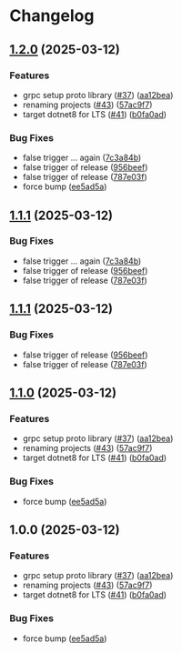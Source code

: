 # Changelog

## [1.2.0](https://github.com/pataruco/singularity-tag-test/compare/next-best-action-api-v1.1.1...next-best-action-api-v1.2.0) (2025-03-12)


### Features

* grpc setup proto library ([#37](https://github.com/pataruco/singularity-tag-test/issues/37)) ([aa12bea](https://github.com/pataruco/singularity-tag-test/commit/aa12bea8d6a7864a00088e5eb5b01dc7b5cc8033))
* renaming projects ([#43](https://github.com/pataruco/singularity-tag-test/issues/43)) ([57ac9f7](https://github.com/pataruco/singularity-tag-test/commit/57ac9f7ac82a0ea3a184978ba423a07aa0d29cc3))
* target dotnet8 for LTS ([#41](https://github.com/pataruco/singularity-tag-test/issues/41)) ([b0fa0ad](https://github.com/pataruco/singularity-tag-test/commit/b0fa0ad05ace1ea15778deb2ec45572859b3aee4))


### Bug Fixes

* false trigger ... again ([7c3a84b](https://github.com/pataruco/singularity-tag-test/commit/7c3a84b00daab79fa100be6c8c66baecd5652789))
* false trigger of release ([956beef](https://github.com/pataruco/singularity-tag-test/commit/956beef5faf2e83b3ca9ff14313f35eef2d5b019))
* false trigger of release ([787e03f](https://github.com/pataruco/singularity-tag-test/commit/787e03f890204ec10a7c24c45e68fc59b7ba52b1))
* force bump ([ee5ad5a](https://github.com/pataruco/singularity-tag-test/commit/ee5ad5ad11d8777bf4fc88a16310a9dbd9ba2f99))

## [1.1.1](https://github.com/pataruco/singularity-tag-test/compare/next-best-action-api-v1.1.0...next-best-action-api-v1.1.1) (2025-03-12)


### Bug Fixes

* false trigger ... again ([7c3a84b](https://github.com/pataruco/singularity-tag-test/commit/7c3a84b00daab79fa100be6c8c66baecd5652789))
* false trigger of release ([956beef](https://github.com/pataruco/singularity-tag-test/commit/956beef5faf2e83b3ca9ff14313f35eef2d5b019))
* false trigger of release ([787e03f](https://github.com/pataruco/singularity-tag-test/commit/787e03f890204ec10a7c24c45e68fc59b7ba52b1))

## [1.1.1](https://github.com/pataruco/singularity-tag-test/compare/next-best-action-api-v1.1.0...next-best-action-api-v1.1.1) (2025-03-12)


### Bug Fixes

* false trigger of release ([956beef](https://github.com/pataruco/singularity-tag-test/commit/956beef5faf2e83b3ca9ff14313f35eef2d5b019))
* false trigger of release ([787e03f](https://github.com/pataruco/singularity-tag-test/commit/787e03f890204ec10a7c24c45e68fc59b7ba52b1))

## [1.1.0](https://github.com/pataruco/singularity-tag-test/compare/next-best-action-api-v1.0.0...next-best-action-api-v1.1.0) (2025-03-12)


### Features

* grpc setup proto library ([#37](https://github.com/pataruco/singularity-tag-test/issues/37)) ([aa12bea](https://github.com/pataruco/singularity-tag-test/commit/aa12bea8d6a7864a00088e5eb5b01dc7b5cc8033))
* renaming projects ([#43](https://github.com/pataruco/singularity-tag-test/issues/43)) ([57ac9f7](https://github.com/pataruco/singularity-tag-test/commit/57ac9f7ac82a0ea3a184978ba423a07aa0d29cc3))
* target dotnet8 for LTS ([#41](https://github.com/pataruco/singularity-tag-test/issues/41)) ([b0fa0ad](https://github.com/pataruco/singularity-tag-test/commit/b0fa0ad05ace1ea15778deb2ec45572859b3aee4))


### Bug Fixes

* force bump ([ee5ad5a](https://github.com/pataruco/singularity-tag-test/commit/ee5ad5ad11d8777bf4fc88a16310a9dbd9ba2f99))

## 1.0.0 (2025-03-12)


### Features

* grpc setup proto library ([#37](https://github.com/pataruco/singularity-tag-test/issues/37)) ([aa12bea](https://github.com/pataruco/singularity-tag-test/commit/aa12bea8d6a7864a00088e5eb5b01dc7b5cc8033))
* renaming projects ([#43](https://github.com/pataruco/singularity-tag-test/issues/43)) ([57ac9f7](https://github.com/pataruco/singularity-tag-test/commit/57ac9f7ac82a0ea3a184978ba423a07aa0d29cc3))
* target dotnet8 for LTS ([#41](https://github.com/pataruco/singularity-tag-test/issues/41)) ([b0fa0ad](https://github.com/pataruco/singularity-tag-test/commit/b0fa0ad05ace1ea15778deb2ec45572859b3aee4))


### Bug Fixes

* force bump ([ee5ad5a](https://github.com/pataruco/singularity-tag-test/commit/ee5ad5ad11d8777bf4fc88a16310a9dbd9ba2f99))
